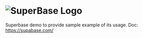 # ![SuperBase Logo](https://supabase.com/brand-assets/supabase-logo-wordmark--dark.svg "SuperBase")
Superbase demo to provide sample example of its usage.
Doc: https://supabase.com/
